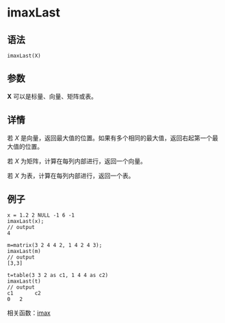 # imaxLast

## 语法

`imaxLast(X)`

## 参数

**X** 可以是标量、向量、矩阵或表。

## 详情

若 *X* 是向量，返回最大值的位置。如果有多个相同的最大值，返回右起第一个最大值的位置。

若 *X* 为矩阵，计算在每列内部进行，返回一个向量。

若 *X* 为表，计算在每列内部进行，返回一个表。

## 例子

```
x = 1.2 2 NULL -1 6 -1
imaxLast(x);
// output
4

m=matrix(3 2 4 4 2, 1 4 2 4 3);
imaxLast(m)
// output
[3,3]

t=table(3 3 2 as c1, 1 4 4 as c2)
imaxLast(t)
// output
c1       c2
0	2
```

相关函数：[imax](imax.html)

